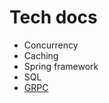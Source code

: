 # Tech docs
* Concurrency
* Caching
* Spring framework
* SQL
* [GRPC](https://github.com/jingyu-xiang/grpc-java)
